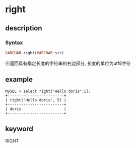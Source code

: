 # right

## description

### Syntax

```Haskell
VARCHAR right(VARCHAR str)
```

它返回具有指定长度的字符串的右边部分, 长度的单位为utf8字符

## example

```Plain Text
MySQL > select right("Hello doris",5);
+-------------------------+
| right('Hello doris', 5) |
+-------------------------+
| doris                   |
+-------------------------+
```

## keyword

RIGHT
